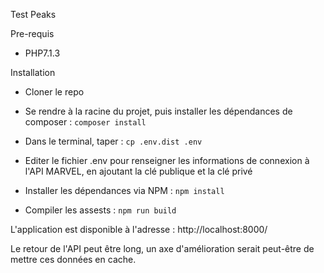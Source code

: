 Test Peaks

Pre-requis
- PHP7.1.3 

Installation
- Cloner le repo
- Se rendre à la racine du projet, puis installer les dépendances de composer : ```composer install```
- Dans le terminal, taper : ```cp .env.dist .env```
- Editer le fichier .env pour renseigner les informations de connexion à l'API MARVEL, en ajoutant la clé publique et la clé privé

- Installer les dépendances via NPM : ```npm install```
- Compiler les assests : ```npm run build```

L'application est disponible à l'adresse : http://localhost:8000/

Le retour de l'API peut être long, un axe d'amélioration serait peut-être de mettre ces données en cache.

